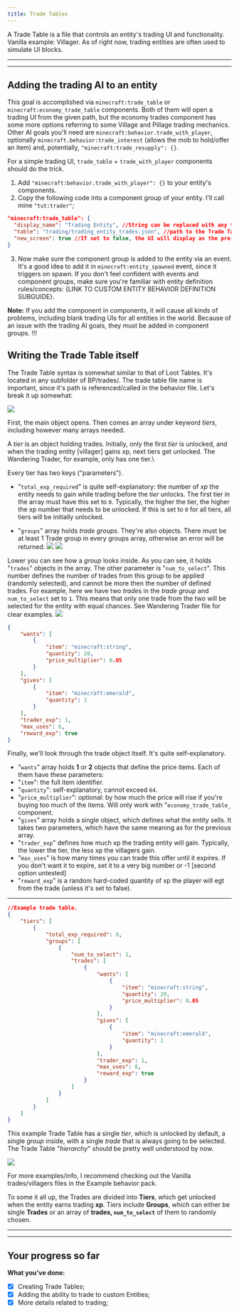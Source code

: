 ```yaml
---
title: Trade Tables
---
```


A Trade Table is a file that controls an entity's trading UI and functionality. Vanilla example: Villager. As of right now, trading entities are often used to simulate UI blocks.

---

---

## Adding the trading AI to an entity

This goal is accomplished via `minecraft:trade_table` or `minecraft:economy_trade_table` components. Both of them will open a trading UI from the given path, but the economy trades component has some more options referring to some Village and Pillage trading mechanics. Other AI goals you'll need are `minecraft:behavior.trade_with_player`, optionally `minecraft.behavior:trade_interest` (allows the mob to hold/offer an item) and, potentially, `"minecraft:trade_resupply": {}`.

For a simple trading UI, `trade_table` + `trade_with_player` components should do the trick.

1. Add `"minecraft:behavior.trade_with_player": {}` to your entity's components.
2. Copy the following code into a component group of your entity. I'll call mine `"tut:trader"`;

<CodeHeader></CodeHeader>

```json
"minecraft:trade_table": {
  "display_name": "Trading Entity", //String can be replaced with any text to be displayed.
  "table": "trading/trading_entity_trades.json", //path to the Trade Table file
  "new_screen": true //If set to false, the UI will display as the pre-Village&Pillage one.
}
```

3. Now make sure the component group is added to the entity via an event. It's a good idea to add it in `minecraft:entity_spawned` event, since it triggers on spawn.
   If you don't feel confident with events and component groups, make sure you're familiar with entity definition rules/concepts: {LINK TO CUSTOM ENTITY BEHAVIOR DEFINITION SUBGUIDE}.

**Note:** If you add the component in components, it will cause all kinds of problems, including blank trading UIs for all entities in the world. Because of an issue with the trading AI goals, they must be added in component groups. !!!

## Writing the Trade Table itself

The Trade Table syntax is somewhat similar to that of Loot Tables. It's located in any subfolder of BP/trades/. The trade table file name is important, since it's path is referenced/called in the behavior file. Let's break it up somewhat:

![](/assets/images/guide/trade_table_tree_1.png)

First, the main object opens. Then comes an array under keyword _tiers_, including however many arrays needed.

A _tier_ is an object holding trades. Initially, only the first _tier_ is unlocked, and when the trading entity [villager] gains xp, next tiers get unlocked. The Wandering Trader, for example, only has one tier.\

Every tier has two keys ("parameters").

-   "`total_exp_required`" is quite self-explanatory: the number of _xp_ the entity needs to gain while trading before the _tier_ unlocks. The first tier in the array must have this set to `0`. Typically, the higher the tier, the higher the xp number that needs to be unlocked. If this is set to `0` for all tiers, all tiers will be initially unlocked.

-   "`groups`" array holds _trade groups_. They're also objects. There must be at least 1 Trade group in every groups array, otherwise an error will be returned.
    ![](/assets/images/guide/trade_table_tree_2.png)
    ![](/assets/images/guide/trade_table_tree_3.png)

Lower you can see how a _group_ looks inside. As you can see, it holds "`trades`" objects in the array. The other parameter is "`num_to_select`". This number defines the number of trades from this group to be applied (randomly selected), and cannot be more then the number of defined trades. For example, here we have two *trade*s in the _trade group_ and `num_to_select` set to `1`. This means that only one trade from the two will be selected for the entity with equal chances. See Wandering Trader file for clear examples.
![](/assets/images/guide/trade_table_tree_4.png)

<CodeHeader></CodeHeader>

```json
{
	"wants": [
		{
			"item": "minecraft:string",
			"quantity": 20,
			"price_multiplier": 0.05
		}
	],
	"gives": [
		{
			"item": "minecraft:emerald",
			"quantity": 1
		}
	],
	"trader_exp": 1,
	"max_uses": 6,
	"reward_exp": true
}
```

Finally, we'll look through the trade object itself. It's quite self-explanatory.

-   "`wants`" array holds **1** or **2** objects that define the price items. Each of them have these parameters:
-   "`item`": the full item identifier.
-   "`quantity`": self-explanatory, cannot exceed `64`.
-   "`price_multiplier`": optional: by how much the price will rise if you're buying too much of the items. Will only work with "`economy_trade_table_` component.
-   "`gives`" array holds a single object, which defines what the entity sells. It takes two parameters, which have the same meaning as for the previous array.
-   "`trader_exp`" defines how much xp the trading entity will gain. Typically, the lower the tier, the less xp the villagers gain.
-   "`max_uses`" is how many times you can trade this offer until it expires. If you don't want it to expire, set it to a very big number or -1 [second option untested]
-   "`reward_exp`" is a random hard-coded quantity of xp the player will egt from the trade (unless it's set to false).

---

<CodeHeader></CodeHeader>

```json
//Example trade table.
{
	"tiers": [
		{
			"total_exp_required": 0,
			"groups": [
				{
					"num_to_select": 1,
					"trades": [
						{
							"wants": [
								{
									"item": "minecraft:string",
									"quantity": 20,
									"price_multiplier": 0.05
								}
							],
							"gives": [
								{
									"item": "minecraft:emerald",
									"quantity": 1
								}
							],
							"trader_exp": 1,
							"max_uses": 6,
							"reward_exp": true
						}
					]
				}
			]
		}
	]
}
```

This example Trade Table has a single _tier_, which is unlocked by default, a single _group_ inside, with a single _trade_ that is always going to be selected.
The Trade Table "_hierarchy_" should be pretty well understood by now.

![](/assets/images/guide/trade_table_tree_5.png)

For more examples/info, I recommend checking out the Vanilla trades/villagers files in the Example behavior pack.

To some it all up, the Trades are divided into **Tiers**, which get unlocked when the entity earns trading **xp**. Tiers include **Groups**, which can either be single **Trades** or an array of **trades, `num_to_select`** of them to randomly chosen.

---

---

## Your progress so far

**What you've done:**

-   [x] Creating Trade Tables;
-   [x] Adding the ability to trade to custom Entities;
-   [x] More details related to trading;

